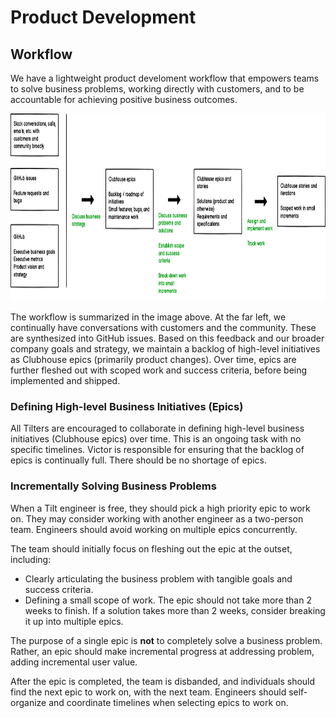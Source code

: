 # Product Development


## Workflow
We have a lightweight product develoment workflow that empowers teams to solve business problems, working directly with customers, and to be accountable for achieving positive business outcomes.

<img src="images/workflow.png" height="300" />

The workflow is summarized in the image above. At the far left, we continually have conversations with customers and the community. These are synthesized into GitHub issues. Based on this feedback and our broader company goals and strategy, we maintain a backlog of high-level initiatives as Clubhouse epics (primarily product changes). Over time, epics are further fleshed out with scoped work and success criteria, before being implemented and shipped.

### Defining High-level Business Initiatives (Epics)
All Tilters are encouraged to collaborate in defining high-level business initiatives (Clubhouse epics) over time. This is an ongoing task with no specific timelines. Victor is responsible for ensuring that the backlog of epics is continually full. There should be no shortage of epics.

### Incrementally Solving Business Problems
When a Tilt engineer is free, they should pick a high priority epic to work on. They may consider working with another engineer as a two-person team. Engineers should avoid working on multiple epics concurrently. 

The team should initially focus on fleshing out the epic at the outset, including:
- Clearly articulating the business problem with tangible goals and success criteria.
- Defining a small scope of work. The epic should not take more than 2 weeks to finish. If a solution takes more than 2 weeks, consider breaking it up into multiple epics.

The purpose of a single epic is **not** to completely solve a business problem. Rather, an epic should make incremental progress at addressing problem, adding incremental user value.

After the epic is completed, the team is disbanded, and individuals should find the next epic to work on, with the next team. Engineers should self-organize and coordinate timelines when selecting epics to work on.
